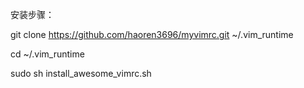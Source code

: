安装步骤：

git clone https://github.com/haoren3696/myvimrc.git ~/.vim_runtime

cd ~/.vim_runtime

sudo sh install_awesome_vimrc.sh


